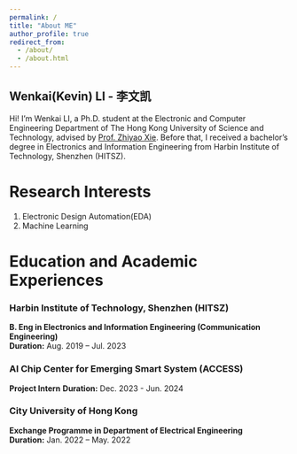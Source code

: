 ```yaml
---
permalink: /
title: "About ME"
author_profile: true
redirect_from: 
  - /about/
  - /about.html
---
```

Wenkai(Kevin) LI - 李文凯
------

Hi! I’m Wenkai LI, a Ph.D. student at the Electronic and Computer Engineering Department of The Hong Kong University of Science and Technology, advised by [Prof. Zhiyao Xie](https://zhiyaoxie.com/). Before that, I received a bachelor’s degree in Electronics and Information Engineering from Harbin Institute of Technology, Shenzhen (HITSZ).

Research Interests
======

1. Electronic Design Automation(EDA)
2. Machine Learning

Education and Academic Experiences
======
### Harbin Institute of Technology, Shenzhen (HITSZ)

**B. Eng in Electronics and Information Engineering (Communication Engineering)**  
**Duration:** Aug. 2019 – Jul. 2023

### AI Chip Center for Emerging Smart System (ACCESS)

**Project Intern**
**Duration:** Dec. 2023 - Jun. 2024


### City University of Hong Kong

**Exchange Programme in Department of Electrical Engineering**  
**Duration:** Jan. 2022 – May. 2022
